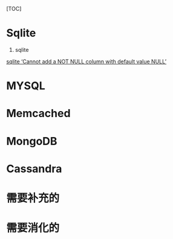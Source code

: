 [TOC]

# Sqlite

1. sqlite

[sqlite ‘Cannot add a NOT NULL column with default value NULL’](http://106.15.37.116/2018/06/09/sqlite-cannot-add-a-not-null-column-with-default-value-null/)



# MYSQL



# Memcached



# MongoDB



# Cassandra





# 需要补充的





# 需要消化的
